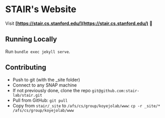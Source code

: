 # STAIR's Website

Visit **[https://stair.cs.stanford.edu/](https://stair.cs.stanford.edu/)** 🚀

## Running Locally

Run `bundle exec jekyll serve`.

## Contributing

- Push to git (with the _site folder)
- Connect to any SNAP machine
- If not previously done, clone the repo `git@github.com:stair-lab/stair.git`
- Pull from GitHub: `git pull`
- Copy from `stair/_site` to `/afs/cs/group/koyejolab/www`: `cp -r _site/* /afs/cs/group/koyejolab/www` 
